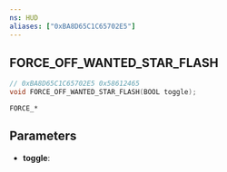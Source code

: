 ```yaml
---
ns: HUD
aliases: ["0xBA8D65C1C65702E5"]
---
```

## FORCE_OFF_WANTED_STAR_FLASH

```c
// 0xBA8D65C1C65702E5 0x58612465
void FORCE_OFF_WANTED_STAR_FLASH(BOOL toggle);
```

```
FORCE_*
```

## Parameters
* **toggle**: 

